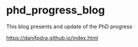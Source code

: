 # phd_progress_blog
This blog presents and update of the PhD progress

https://danifpdra.github.io/index.html
